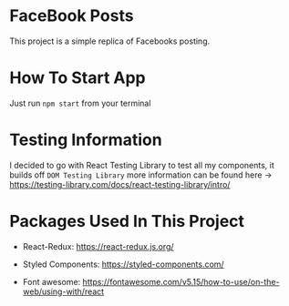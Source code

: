 # FaceBook Posts

This project is a simple replica of Facebooks posting.

# How To Start App

Just run `npm start` from your terminal 

# Testing Information

I decided to go with React Testing Library to test all my components, it builds off `DOM Testing Library` more information can be found here -> https://testing-library.com/docs/react-testing-library/intro/

# Packages Used In This Project

- React-Redux:  https://react-redux.js.org/

- Styled Components: https://styled-components.com/

- Font awesome: https://fontawesome.com/v5.15/how-to-use/on-the-web/using-with/react


